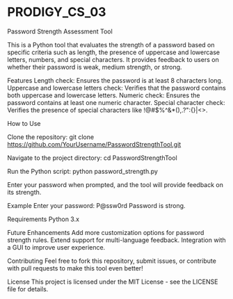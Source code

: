 # PRODIGY_CS_03

Password Strength Assessment Tool

This is a Python tool that evaluates the strength of a password based on specific criteria such as length, the presence of uppercase and lowercase letters, numbers, and special characters. It provides feedback to users on whether their password is weak, medium strength, or strong.

Features
Length check: Ensures the password is at least 8 characters long.
Uppercase and lowercase letters check: Verifies that the password contains both uppercase and lowercase letters.
Numeric check: Ensures the password contains at least one numeric character.
Special character check: Verifies the presence of special characters like !@#$%^&*(),.?":{}|<>.


How to Use

Clone the repository:
git clone https://github.com/YourUsername/PasswordStrengthTool.git

Navigate to the project directory:
cd PasswordStrengthTool

Run the Python script:
python password_strength.py

Enter your password when prompted, and the tool will provide feedback on its strength.

Example
Enter your password: P@ssw0rd
Password is strong.

Requirements
Python 3.x

Future Enhancements
Add more customization options for password strength rules.
Extend support for multi-language feedback.
Integration with a GUI to improve user experience.

Contributing
Feel free to fork this repository, submit issues, or contribute with pull requests to make this tool even better!

License
This project is licensed under the MIT License - see the LICENSE file for details.
